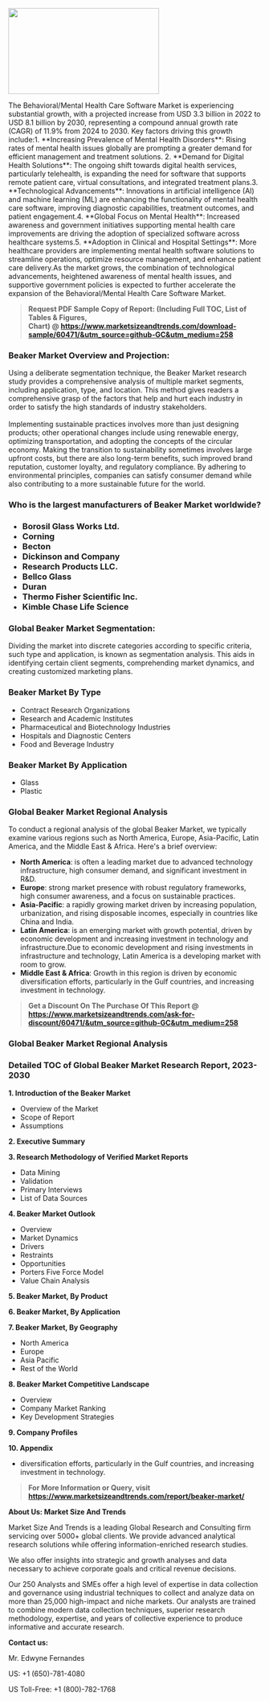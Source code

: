 <p><img class="alignnone size-medium wp-image-20088" src="https://ffe5etoiles.com/wp-content/uploads/2024/12/MST1-300x171.png" alt="" width="300" height="171" /></p>The Behavioral/Mental Health Care Software Market is experiencing substantial growth, with a projected increase from USD 3.3 billion in 2022 to USD 8.1 billion by 2030, representing a compound annual growth rate (CAGR) of 11.9% from 2024 to 2030. Key factors driving this growth include:1. **Increasing Prevalence of Mental Health Disorders**: Rising rates of mental health issues globally are prompting a greater demand for efficient management and treatment solutions. 2. **Demand for Digital Health Solutions**: The ongoing shift towards digital health services, particularly telehealth, is expanding the need for software that supports remote patient care, virtual consultations, and integrated treatment plans.3. **Technological Advancements**: Innovations in artificial intelligence (AI) and machine learning (ML) are enhancing the functionality of mental health care software, improving diagnostic capabilities, treatment outcomes, and patient engagement.4. **Global Focus on Mental Health**: Increased awareness and government initiatives supporting mental health care improvements are driving the adoption of specialized software across healthcare systems.5. **Adoption in Clinical and Hospital Settings**: More healthcare providers are implementing mental health software solutions to streamline operations, optimize resource management, and enhance patient care delivery.As the market grows, the combination of technological advancements, heightened awareness of mental health issues, and supportive government policies is expected to further accelerate the expansion of the Behavioral/Mental Health Care Software Market.</p><blockquote id="" class=""><strong>Request PDF Sample Copy of Report: (Including Full TOC, List of Tables &amp; Figures, Chart)&nbsp;@&nbsp;<strong><a href="https://www.marketsizeandtrends.com/download-sample/60471/&utm_source=github-GC&utm_medium=258" target="_blank">https://www.marketsizeandtrends.com/download-sample/60471/&utm_source=github-GC&utm_medium=258</a></strong></strong></blockquote><h3 id="" class="">Beaker Market&nbsp;Overview and Projection:</h3><p id="" class="">Using a deliberate segmentation technique, the Beaker Market research study provides a comprehensive analysis of multiple market segments, including application, type, and location. This method gives readers a comprehensive grasp of the factors that help and hurt each industry in order to satisfy the high standards of industry stakeholders. <br /> <br />Implementing sustainable practices involves more than just designing products; other operational changes include using renewable energy, optimizing transportation, and adopting the concepts of the circular economy. Making the transition to sustainability sometimes involves large upfront costs, but there are also long-term benefits, such improved brand reputation, customer loyalty, and regulatory compliance. By adhering to environmental principles, companies can satisfy consumer demand while also contributing to a more sustainable future for the world.</p><h3 id="" class="">Who is the largest manufacturers of&nbsp;Beaker Market worldwide?</h3><h3 class=""><p><ul><li>Borosil Glass Works Ltd. </li><li> Corning </li><li> Becton </li><li> Dickinson and Company </li><li> Research Products LLC. </li><li> Bellco Glass </li><li> Duran </li><li> Thermo Fisher Scientific Inc. </li><li> Kimble Chase Life Science</li></ul></p></h3><h3 id="" class="">Global&nbsp;Beaker Market Segmentation:</h3><p id="" class="">Dividing the market into discrete categories according to specific criteria, such type and application, is known as segmentation analysis. This aids in identifying certain client segments, comprehending market dynamics, and creating customized marketing plans.</p><h3 id="" class="">Beaker Market&nbsp;By Type</h3><p><p><ul><li>Contract Research Organizations </li><li> Research and Academic Institutes </li><li> Pharmaceutical and Biotechnology Industries </li><li> Hospitals and Diagnostic Centers </li><li> Food and Beverage Industry</p></li></ul></p></p><h3 id="" class="">Beaker Market&nbsp;By Application</h3><p class=""><p><ul><li>Glass </li><li> Plastic</li></ul></p></p><h3 id="" class="">Global Beaker Market Regional Analysis</h3><p id="" class="">To conduct a regional analysis of the global Beaker Market, we typically examine various regions such as North America, Europe, Asia-Pacific, Latin America, and the Middle East &amp; Africa. Here's a brief overview:</p><ul><li><strong>North America</strong>: is often a leading market due to advanced technology infrastructure, high consumer demand, and significant investment in R&amp;D.</li><li><strong>Europe</strong>: strong market presence with robust regulatory frameworks, high consumer awareness, and a focus on sustainable practices.</li><li><strong>Asia-Pacific</strong>: a rapidly growing market driven by increasing population, urbanization, and rising disposable incomes, especially in countries like China and India.</li><li><strong>Latin America</strong>: is an emerging market with growth potential, driven by economic development and increasing investment in technology and infrastructure.Due to economic development and rising investments in infrastructure and technology, Latin America is a developing market with room to grow.</li><li><strong>Middle East &amp; Africa</strong>: Growth in this region is driven by economic diversification efforts, particularly in the Gulf countries, and increasing investment in technology.</li></ul><blockquote id="" class=""><strong>Get a Discount On The Purchase Of This Report @ <strong><a href="https://www.marketsizeandtrends.com/ask-for-discount/60471/&utm_source=github-GC&utm_medium=258" target="_blank">https://www.marketsizeandtrends.com/ask-for-discount/60471/&utm_source=github-GC&utm_medium=258</a></strong></strong></blockquote><h3 id="" class="">Global Beaker Market Regional Analysis</h3><h3 id="" class="">Detailed TOC of Global Beaker Market Research Report, 2023-2030</h3><p id="" class=""><strong>1. Introduction of the Beaker Market</strong></p><ul><li>Overview of the Market</li><li>Scope of Report</li><li>Assumptions</li></ul><p id="" class=""><strong>2. Executive Summary</strong></p><p id="" class=""><strong>3. Research Methodology of Verified Market Reports</strong></p><ul><li>Data Mining</li><li>Validation</li><li>Primary Interviews</li><li>List of Data Sources</li></ul><p id="" class=""><strong>4. Beaker Market Outlook</strong></p><ul><li>Overview</li><li>Market Dynamics</li><li>Drivers</li><li>Restraints</li><li>Opportunities</li><li>Porters Five Force Model</li><li>Value Chain Analysis</li></ul><p id="" class=""><strong>5. Beaker Market, By Product</strong></p><p id="" class=""><strong>6. Beaker Market, By Application</strong></p><p id="" class=""><strong>7. Beaker Market, By Geography</strong></p><ul><li>North America</li><li>Europe</li><li>Asia Pacific</li><li>Rest of the World</li></ul><p id="" class=""><strong>8. Beaker Market Competitive Landscape</strong></p><ul><li>Overview</li><li>Company Market Ranking</li><li>Key Development Strategies</li></ul><p id="" class=""><strong>9. Company Profiles</strong></p><p id="" class=""><strong>10. Appendix</strong></p><ul><li>diversification efforts, particularly in the Gulf countries, and increasing investment in technology.</li></ul><blockquote id="" class=""><strong>For More Information or Query, visit <strong><strong><a href="https://www.marketsizeandtrends.com/report/beaker-market/" target="_blank">https://www.marketsizeandtrends.com/report/beaker-market/</a></strong></strong></strong></blockquote><p id="" class=""><strong>About Us: Market Size And Trends</strong></p><p id="" class="">Market Size And Trends is a leading Global Research and Consulting firm servicing over 5000+ global clients. We provide advanced analytical research solutions while offering information-enriched research studies.</p><p id="" class="">We also offer insights into strategic and growth analyses and data necessary to achieve corporate goals and critical revenue decisions.</p><p id="" class="">Our 250 Analysts and SMEs offer a high level of expertise in data collection and governance using industrial techniques to collect and analyze data on more than 25,000 high-impact and niche markets. Our analysts are trained to combine modern data collection techniques, superior research methodology, expertise, and years of collective experience to produce informative and accurate research.</p><p id="" class=""><strong>Contact us:</strong></p><p id="" class="">Mr. Edwyne Fernandes</p><p id="" class="">US: +1 (650)-781-4080</p><p id="" class="">US Toll-Free: +1 (800)-782-1768</p>
